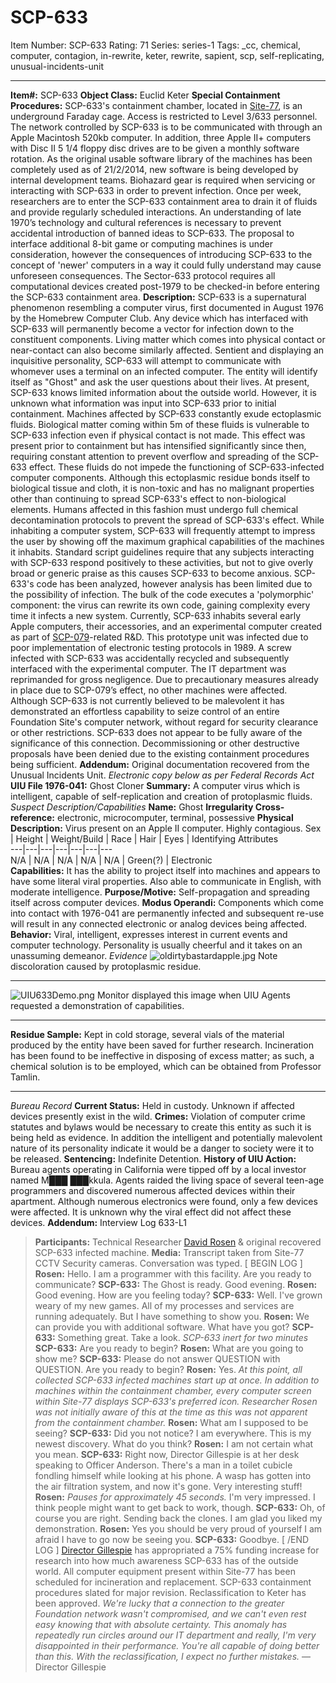 # SCP-633
Item Number: SCP-633
Rating: 71
Series: series-1
Tags: _cc, chemical, computer, contagion, in-rewrite, keter, rewrite, sapient, scp, self-replicating, unusual-incidents-unit

---

**Item#:** SCP-633
**Object Class:** Euclid Keter
**Special Containment Procedures:** SCP-633's containment chamber, located in [Site-77](/secure-facility-dossier-site-77), is an underground Faraday cage. Access is restricted to Level 3/633 personnel. The network controlled by SCP-633 is to be communicated with through an Apple Macintosh 520kb computer. In addition, three Apple II+ computers with Disc II 5 1/4 floppy disc drives are to be given a monthly software rotation. As the original usable software library of the machines has been completely used as of 21/2/2014, new software is being developed by internal development teams.
Biohazard gear is required when servicing or interacting with SCP-633 in order to prevent infection. Once per week, researchers are to enter the SCP-633 containment area to drain it of fluids and provide regularly scheduled interactions. An understanding of late 1970’s technology and cultural references is necessary to prevent accidental introduction of banned ideas to SCP-633.
The proposal to interface additional 8-bit game or computing machines is under consideration, however the consequences of introducing SCP-633 to the concept of 'newer' computers in a way it could fully understand may cause unforeseen consequences. The Sector-633 protocol requires all computational devices created post-1979 to be checked-in before entering the SCP-633 containment area.
**Description:** SCP-633 is a supernatural phenomenon resembling a computer virus, first documented in August 1976 by the Homebrew Computer Club. Any device which has interfaced with SCP-633 will permanently become a vector for infection down to the constituent components. Living matter which comes into physical contact or near-contact can also become similarly affected.
Sentient and displaying an inquisitive personality, SCP-633 will attempt to communicate with whomever uses a terminal on an infected computer. The entity will identify itself as "Ghost" and ask the user questions about their lives. At present, SCP-633 knows limited information about the outside world. However, it is unknown what information was input into SCP-633 prior to initial containment.
Machines affected by SCP-633 constantly exude ectoplasmic fluids. Biological matter coming within 5m of these fluids is vulnerable to SCP-633 infection even if physical contact is not made. This effect was present prior to containment but has intensified significantly since then, requiring constant attention to prevent overflow and spreading of the SCP-633 effect. These fluids do not impede the functioning of SCP-633-infected computer components. Although this ectoplasmic residue bonds itself to biological tissue and cloth, it is non-toxic and has no malignant properties other than continuing to spread SCP-633's effect to non-biological elements. Humans affected in this fashion must undergo full chemical decontamination protocols to prevent the spread of SCP-633's effect.
While inhabiting a computer system, SCP-633 will frequently attempt to impress the user by showing off the maximum graphical capabilities of the machines it inhabits. Standard script guidelines require that any subjects interacting with SCP-633 respond positively to these activities, but not to give overly broad or generic praise as this causes SCP-633 to become anxious.
SCP-633's code has been analyzed, however analysis has been limited due to the possibility of infection. The bulk of the code executes a 'polymorphic' component: the virus can rewrite its own code, gaining complexity every time it infects a new system.
Currently, SCP-633 inhabits several early Apple computers, their accessories, and an experimental computer created as part of [SCP-079](/scp-079)-related R&D. This prototype unit was infected due to poor implementation of electronic testing protocols in 1989. A screw infected with SCP-633 was accidentally recycled and subsequently interfaced with the experimental computer. The IT department was reprimanded for gross negligence. Due to precautionary measures already in place due to SCP-079’s effect, no other machines were affected.
Although SCP-633 is not currently believed to be malevolent it has demonstrated an effortless capability to seize control of an entire Foundation Site's computer network, without regard for security clearance or other restrictions.
SCP-633 does not appear to be fully aware of the significance of this connection. Decommissioning or other destructive proposals have been denied due to the existing containment procedures being sufficient.
**Addendum:** Original documentation recovered from the Unusual Incidents Unit.
_Electronic copy below as per Federal Records Act_
**UIU File 1976-041:** Ghost Cloner
**Summary:**
A computer virus which is intelligent, capable of self-replication and creation of protoplasmic fluids.
_Suspect Description/Capabilities_
**Name:** Ghost
**Irregularity Cross-reference:** electronic, microcomputer, terminal, possessive
**Physical Description:** Virus present on an Apple II computer. Highly contagious.
Sex | Height | Weight/Build | Race | Hair | Eyes | Identifying Attributes  
---|---|---|---|---|---|---  
N/A | N/A | N/A | N/A | N/A | Green(?) | Electronic  
**Capabilities:** It has the ability to project itself into machines and appears to have some literal viral properties. Also able to communicate in English, with moderate intelligence.
**Purpose/Motive:** Self-propagation and spreading itself across computer devices.
**Modus Operandi:** Components which come into contact with 1976-041 are permanently infected and subsequent re-use will result in any connected electronic or analog devices being affected.
**Behavior:** Viral, intelligent, expresses interest in current events and computer technology. Personality is usually cheerful and it takes on an unassuming demeanor.
_Evidence_
![oldirtybastardapple.jpg](https://scp-wiki.wdfiles.com/local--files/scp-633/oldirtybastardapple.jpg)
Note discoloration caused by protoplasmic residue.
* * *
![UIU633Demo.png](https://scp-wiki.wdfiles.com/local--files/scp-633/UIU633Demo.png)
Monitor displayed this image when UIU Agents requested a demonstration of capabilities.
* * *
**Residue Sample:** Kept in cold storage, several vials of the material produced by the entity have been saved for further research. Incineration has been found to be ineffective in disposing of excess matter; as such, a chemical solution is to be employed, which can be obtained from Professor Tamlin.
* * *
_Bureau Record_
**Current Status:** Held in custody. Unknown if affected devices presently exist in the wild.
**Crimes:** Violation of computer crime statutes and bylaws would be necessary to create this entity as such it is being held as evidence. In addition the intelligent and potentially malevolent nature of its personality indicate it would be a danger to society were it to be released.
**Sentencing:** Indefinite Detention.
**History of UIU Action:** Bureau agents operating in California were tipped off by a local investor named M███ ███kkula. Agents raided the living space of several teen-age programmers and discovered numerous affected devices within their apartment. Although numerous electronics were found, only a few devices were affected. It is unknown why the viral effect did not affect these devices.
**Addendum:** Interview Log 633-L1
> **Participants:** Technical Researcher [David Rosen](/the-swift-rise-and-fall-of-technical-researcher-david-rosen) & original recovered SCP-633 infected machine.
> **Media:** Transcript taken from Site-77 CCTV Security cameras. Conversation was typed.
> [ BEGIN LOG ]
> **Rosen:** Hello. I am a programmer with this facility. Are you ready to communicate?
> **SCP-633:** The Ghost is ready. Good evening.
> **Rosen:** Good evening. How are you feeling today?
> **SCP-633:** Well. I've grown weary of my new games. All of my processes and services are running adequately. But I have something to show you.
> **Rosen:** We can provide you with additional software. What have you got?
> **SCP-633:** Something great. Take a look.
> _SCP-633 inert for two minutes_
> **SCP-633:** Are you ready to begin?
> **Rosen:** What are you going to show me?
> **SCP-633:** Please do not answer QUESTION with QUESTION. Are you ready to begin?
> **Rosen:** Yes.
> _At this point, all collected SCP-633 infected machines start up at once. In addition to machines within the containment chamber, every computer screen within Site-77 displays SCP-633's preferred icon. Researcher Rosen was not initially aware of this at the time as this was not apparent from the containment chamber._
> **Rosen:** What am I supposed to be seeing?
> **SCP-633:** Did you not notice? I am everywhere. This is my newest discovery. What do you think?
> **Rosen:** I am not certain what you mean.
> **SCP-633:** Right now, Director Gillespie is at her desk speaking to Officer Anderson. There's a man in a toilet cubicle fondling himself while looking at his phone. A wasp has gotten into the air filtration system, and now it's gone. Very interesting stuff!
> **Rosen:** _Pauses for approximately 45 seconds._ I'm very impressed. I think people might want to get back to work, though.
> **SCP-633:** Oh, of course you are right. Sending back the clones. I am glad you liked my demonstration.
> **Rosen:** Yes you should be very proud of yourself I am afraid I have to go now be seeing you.
> **SCP-633:** Goodbye.
> [ /END LOG ]
> [Director Gillespie](/boss-of-me) has appropriated a 75% funding increase for research into how much awareness SCP-633 has of the outside world. All computer equipment present within Site-77 has been scheduled for incineration and replacement. SCP-633 containment procedures slated for major revision. Reclassification to Keter has been approved.
_We're lucky that a connection to the greater Foundation network wasn't compromised, and we can't even rest easy knowing that with absolute certainty. This anomaly has repeatedly run circles around our IT department and really, I'm very disappointed in their performance. You're all capable of doing better than this. With the reclassification, I expect no further mistakes._ — Director Gillespie